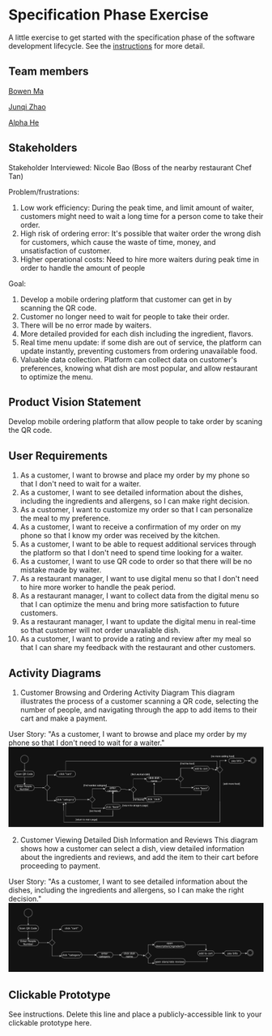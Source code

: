 # Specification Phase Exercise

A little exercise to get started with the specification phase of the software development lifecycle. See the [instructions](instructions.md) for more detail.

## Team members

[Bowen Ma](https://github.com/mabowen1013)

[Junqi Zhao](https://github.com/JunqiZhao888)

[Alpha He](https://github.com/Alpha-He)

## Stakeholders
Stakeholder Interviewed: Nicole Bao (Boss of the nearby restaurant Chef Tan)

Problem/frustrations:

1. Low work efficiency: During the peak time, and limit amount of waiter, customers might need to wait a long time for a person come to take their order.
2. High risk of ordering error: It's possible that waiter order the wrong dish for customers, which cause the waste of time, money, and unsatisfaction of customer. 
3. Higher operational costs: Need to hire more waiters during peak time in order to handle the amount of people

Goal:

1. Develop a mobile ordering platform that customer can get in by scanning the QR code. 
2. Customer no longer need to wait for people to take their order.
3. There will be no error made by waiters.
4. More detailed provided for each dish including the ingredient, flavors.
5. Real time menu update: if some dish are out of service, the platform can update instantly, preventing customers from ordering unavailable food.
6. Valuable data collection. Platform can collect data on customer's preferences, knowing what dish are most popular, and allow restaurant to optimize the menu.  


## Product Vision Statement

Develop mobile ordering platform that allow people to take order by scaning the QR code.

## User Requirements

1. As a customer, I want to browse and place my order by my phone so that I don't need to wait for a waiter.
2. As a customer, I want to see detailed information about the dishes, including the ingredients and allergens, so I can make right decision.
3. As a customer, I want to customize my order so that I can personalize the meal to my preference.
4. As a customer, I want to receive a confirmation of my order on my phone so that I know my order was received by the kitchen.
5. As a customer, I want to be able to request additional services through the platform so that I don't need to spend time looking for a waiter.
6. As a customer, I want to use QR code to order so that there will be no mistake made by waiter. 
7. As a restaurant manager, I want to use digital menu so that I don't need to hire more worker to handle the peak period.
8. As a restaurant manager, I want to collect data from the digital menu so that I can optimize the menu and bring more satisfaction to future customers.
9. As a restaurant manager, I want to update the digital menu in real-time so that customer will not order unavaliable dish.
10. As a customer, I want to provide a rating and review after my meal so that I can share my feedback with the restaurant and other customers.

## Activity Diagrams

1. Customer Browsing and Ordering Activity Diagram
This diagram illustrates the process of a customer scanning a QR code, selecting the number of people, and navigating through the app to add items to their cart and make a payment.

User Story: "As a customer, I want to browse and place my order by my phone so that I don't need to wait for a waiter."
![UML_1](./UML_1.png)


2. Customer Viewing Detailed Dish Information and Reviews
This diagram shows how a customer can select a dish, view detailed information about the ingredients and reviews, and add the item to their cart before proceeding to payment.

User Story: "As a customer, I want to see detailed information about the dishes, including the ingredients and allergens, so I can make the right decision."
![UML_2](./UML_2.png)


## Clickable Prototype

See instructions. Delete this line and place a publicly-accessible link to your clickable prototype here.
